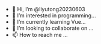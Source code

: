 - 👋 Hi, I’m @liyutong20230603
- 👀 I’m interested in programming...
- 🌱 I’m currently learning Vue...
- 💞️ I’m looking to collaborate on ...
- 📫 How to reach me ...

<!---
liyutong20230603/liyutong20230603 is a ✨ special ✨ repository because its `README.md` (this file) appears on your GitHub profile.
You can click the Preview link to take a look at your changes.
--->
